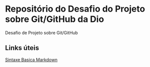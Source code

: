 # Repositório do Desafio do Projeto sobre Git/GitHub da Dio
Desafio de Projeto sobre Git/GitHub


## Links úteis
[Sintaxe Basica Markdown](https://www.markdownguide.org/getting-started/)
